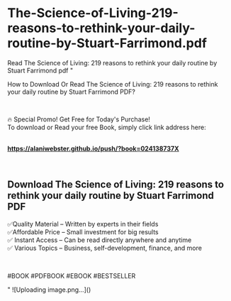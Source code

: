 # The-Science-of-Living-219-reasons-to-rethink-your-daily-routine-by-Stuart-Farrimond.pdf
Read The Science of Living: 219 reasons to rethink your daily routine by Stuart Farrimond pdf
"<p>How to Download Or Read The Science of Living: 219 reasons to rethink your daily routine by Stuart Farrimond PDF?</p>
<p>&nbsp;</p>
<p>&#128293;  Special Promo! Get Free for Today's Purchase!<br />To download or Read your free Book, simply click link address here:&nbsp;<br />&nbsp;</p>
<p><a href=""https://alaniwebster.github.io/push/?book=024138737X""><strong>https://alaniwebster.github.io/push/?book=024138737X</strong></a></p>
<p>&nbsp;</p>
<h2>Download The Science of Living: 219 reasons to rethink your daily routine by Stuart Farrimond PDF</h2>
<p>&#x2705;Quality Material &ndash; Written by experts in their fields<br />&#x2705;Affordable Price &ndash; Small investment for big results<br />&#x2705; Instant Access &ndash; Can be read directly anywhere and anytime<br />&#x2705; Various Topics &ndash; Business, self-development, finance, and more</p>
<p>&nbsp;</p>
<p>#BOOK #PDFBOOK #EBOOK #BESTSELLER</p>
"
![Uploading image.png…]()
